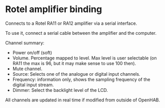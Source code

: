 # Rotel amplifier binding

Connects to a Rotel RA11 or RA12 amplifier via a serial interface.

To use it, connect a serial cable between the amplifier and the computer.

Channel summary:
* Power on/off (soft)
* Volume. Percentage mapped to level. Max level is user selectable (on RA11 the max is 96, but it may make sense to use 100 then).
* Mute channel.
* Source: Selects one of the analogue or digital input channels.
* Frequency: information only, shows the sampling frequency of the digital input stream.
* Dimmer: Select the backlight level of the LCD.

All channels are updated in real time if modified from outside of OpenHAB.
